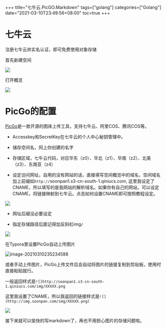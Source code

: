 +++
title="七牛云.PicGO.Markdown"
tags=["golang"]
categories=["Golang"]
date="2021-03-10T23:49:56+08:00"
toc=true
+++

# 七牛云



注册七牛云并实名认证，即可免费使用对象存储



首先新建空间



![](http://img.soonpan.com/img/20200520091243.png)







打开概览



![](http://img.soonpan.com/img/20200520091426.png)











# PicGo的配置



[PicGo](https://github.com/Molunerfinn/PicGo/releases)是一款开源的图床上传工具，支持七牛云、阿里COS、腾讯COS等。



- Accesskey和SecretKey在七牛云的个人中心秘钥管理中。



- 储存空间名，同上你创建的名字



- 存储区域，七牛云代码，对应华东（z0）、华北（z1）、华南（z2）、北美（z3）、东南亚（z4）



- 设定访问网址，自用的没有网站的话，直接填写空间概览中的域名，空间域名加上前缀如`http://`soonpan1.s3-cn-south-1.qiniucs.com, 这里我设定了CNAME，所以填写的是我网站的解析域名。如果你有自己的网站，可以设定CNAME，将链接映射到七牛云。点击如何设置CNAME即可按照教程设定。



![](http://img.soonpan.com/img/20200520093219.png)



- 网址后缀没必要设定



- 指定存储路径后面记得加反斜杠img`/`



![](http://img.soonpan.com/img/20200520091543.png)





在Typora里设置PicGo自动上传图片

![image-20210310235234588](http://img.soonpan.com/img/image-20210310235234588.png)







或者手动上传图片，PicGo上传文件后会自动将图片的链接复制到剪贴板，使用时直接粘贴就行。



一般返回样式是`![]http://soonpan1.s3-cn-south-1.qiniucs.com/img/XXXXX.png`



这里我设置了CNAME，所以我返回的链接样式是`![](http://img.soonpan.com/img/XXXXX.png)`



![](http://img.soonpan.com/img/20200520093344.png)



接下来就可以愉快的写markdown了，再也不用担心图片的存储问题啦。





